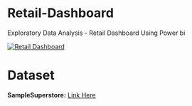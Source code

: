 # Retail-Dashboard
Exploratory Data Analysis - Retail Dashboard Using Power bi



[![Retail Dashboard](https://img.youtube.com/vi/BQhrvnxG8pk/0.jpg)](https://www.youtube.com/watch?v=BQhrvnxG8pk)
  

# Dataset 
**SampleSuperstore:**   [Link Here](https://bit.ly/3i4rbWl)


